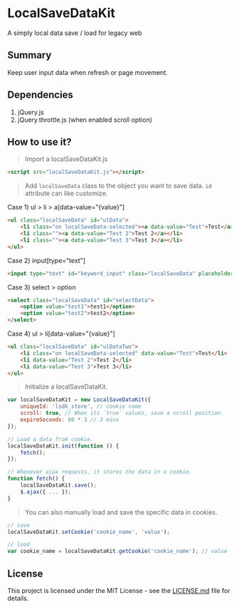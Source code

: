 # LocalSaveDataKit
A simply local data save / load for legacy web

## Summary 
Keep user input data when refresh or page movement.
 
## Dependencies
1. jQuery.js
2. jQuery.throttle.js (when enabled scroll option)

## How to use it?
> Import a localSaveDataKit.js
```html
<script src="localSaveDataKit.js"></script>
```

> Add ``localSaveData`` class to the object you want to save data. ``id`` attribute can like customize.

Case 1) ul > li > a[data-value="{value}"]
```html
<ul class="localSaveData" id="ulData">
    <li class="on localSaveData-selected"><a data-value="Test">Test</a></li>
    <li class=""><a data-value="Test 2">Test 2</a></li>
    <li class=""><a data-value="Test 3">Test 3</a></li>
</ul>
```

Case 2) input[type="text"]
```html
<input type="text" id="keyword_input" class="localSaveData" placeholder="Search">
```

Case 3) select > option
```html
<select class="localSaveData" id="selectData">
    <option value="test1">test1</option>
    <option value="test2">test2</option>
</select>
```

Case 4) ul > li[data-value="{value}"]
```html
<ul class="localSaveData" id="ulDataTwo">
    <li class="on localSaveData-selected" data-value="Test">Test</li>
    <li data-value="Test 2">Test 2</li>
    <li data-value="Test 3">Test 3</li>
</ul>
```

> Initialize a localSaveDataKit.
```javascript
var localSaveDataKit = new LocalSaveDataKit({
    uniqueId: 'lsdk_store', // cookie name
    scroll: true, // When its `true` values, save a scroll position. 
    expireSeconds: 60 * 3 // 3 mins
});

// Load a data from cookie.
localSaveDataKit.init(function () {
    fetch();
});

// Whenever ajax requests, it stores the data in a cookie.
function fetch() {
    localSaveDataKit.save();
    $.ajax({ ... });
}
```

> You can also manually load and save the specific data in cookies.
```javascript
// save
localSaveDataKit.setCookie('cookie_name', 'value');

// load
var cookie_name = localSaveDataKit.getCookie('cookie_name'); // value
``` 

## License
This project is licensed under the MIT License - see the [LICENSE.md](LICENSE.md) file for details.
